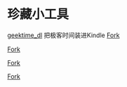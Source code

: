 # 珍藏小工具

[geektime_dl](https://github.com/jachinlin/geektime_dl.git)
把极客时间装进Kindle 
[Fork](https://github.com/Dr91/geektime_dl)



[]()

[Fork]()

[]()

[Fork]()

[]()

[Fork]()

[]()



